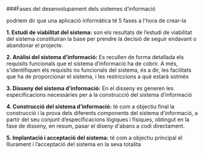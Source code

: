 ###Fases del desenvolupament dels sistemes d’informació

podriem dir que una aplicació informàtica té 5 fases a l'hora de crear-la

**1. Estudi de viabilitat del sistema:** son els resultats de l’estudi de viabilitat del sistema constituiran la base per
prendre la decisió de seguir endavant o abandonar el projecte.

**2.  Anàlisi del sistema d’informació:** Es recullen de forma detallada els requisits funcionals que el sistema d’informació
ha de cobrir. A més, s’identifiquen els requisits no funcionals del sistema, és a
dir, les facilitats que ha de proporcionar el sistema, i les restriccions a què estarà
sotmès

**3. Disseny del sistema d’informació:** En el disseny es generen les especificacions necessàries per a la construcció del
sistema d’informació

 **4. Construcció del sistema d’informació:** té com a objectiu final la
construcció i la prova dels diferents components del sistema d’informació,
a partir del seu conjunt d’especificacions lògiques i físiques, obtingut en la
fase de disseny, en resum, pasar el diseny d'abans a codi directament.

**5. Implantació i acceptació del sistema:** té com a objectiu principal el lliurament i l’acceptació
del sistema en la seva totalita

